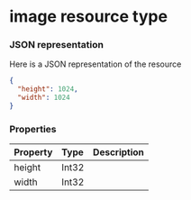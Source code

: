 # image resource type



### JSON representation

Here is a JSON representation of the resource

<!-- {
  "blockType": "resource",
  "optionalProperties": [

  ],
  "@odata.type": "microsoft.graph.image"
}-->

```json
{
  "height": 1024,
  "width": 1024
}

```
### Properties
| Property	   | Type	|Description|
|:---------------|:--------|:----------|
|height|Int32||
|width|Int32||

<!-- uuid: 22e0c258-9384-4324-9843-6b2402a37dda
2015-10-15 04:07:52 UTC -->
<!-- {
  "type": "#page.annotation",
  "description": "image resource",
  "keywords": "",
  "section": "documentation",
  "tocPath": ""
}-->